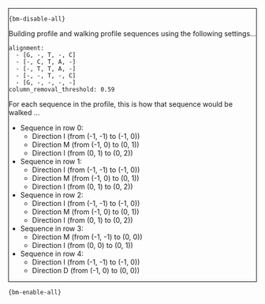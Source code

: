 <div style="border:1px solid black;">

`{bm-disable-all}`

Building profile and walking profile sequences using the following settings...

```
alignment:
  - [G, -, T, -, C]
  - [-, C, T, A, -]
  - [-, T, T, A, -]
  - [-, -, T, -, C]
  - [G, -, -, -, -]
column_removal_threshold: 0.59

```

For each sequence in the profile, this is how that sequence would be walked ...

 * Sequence in row 0:
   * Direction I (from (-1, -1) to (-1, 0))
   * Direction M (from (-1, 0) to (0, 1))
   * Direction I (from (0, 1) to (0, 2))
 * Sequence in row 1:
   * Direction I (from (-1, -1) to (-1, 0))
   * Direction M (from (-1, 0) to (0, 1))
   * Direction I (from (0, 1) to (0, 2))
 * Sequence in row 2:
   * Direction I (from (-1, -1) to (-1, 0))
   * Direction M (from (-1, 0) to (0, 1))
   * Direction I (from (0, 1) to (0, 2))
 * Sequence in row 3:
   * Direction M (from (-1, -1) to (0, 0))
   * Direction I (from (0, 0) to (0, 1))
 * Sequence in row 4:
   * Direction I (from (-1, -1) to (-1, 0))
   * Direction D (from (-1, 0) to (0, 0))

</div>

`{bm-enable-all}`

